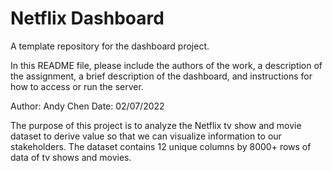 # Netflix Dashboard
A template repository for the dashboard project.

In this README file, please include the authors of the work, a description of the assignment, a brief description of the dashboard, and instructions for how to access or run the server.

Author: Andy Chen 
Date: 02/07/2022

The purpose of this project is to analyze the Netflix tv show and movie dataset to derive value so that we can visualize information to our stakeholders. The dataset contains 12 unique columns by 8000+ rows of data of tv shows and movies.
